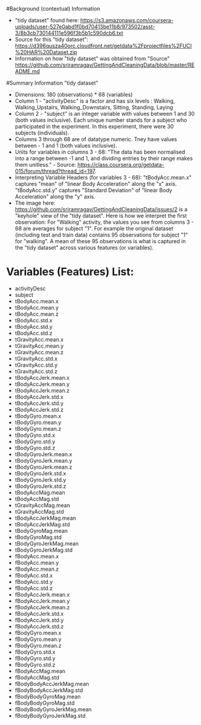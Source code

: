 #Background (contextual) Information
* "tidy dataset" found here: https://s3.amazonaws.com/coursera-uploads/user-527e0abd1f0bd70413be11b8/973502/asst-3/8b3cb730144111e596f3b5b1c590dcb6.txt
* Source for this "tidy dataset":
https://d396qusza40orc.cloudfront.net/getdata%2Fprojectfiles%2FUCI%20HAR%20Dataset.zip
* Information on how "tidy dataset" was obtained from "Source"
https://github.com/sriramragav/GettingAndCleaningData/blob/master/README.md

#Summary Information "tidy dataset"
* Dimensions: 180 (observations) * 68 (variables)
* Column 1 - "activityDesc" is a factor and has six levels : Walking, Walking_Upstairs, Walking_Downstairs, Sitting, Standing, Laying
* Column 2 - "subject" is an integer variable with values between 1 and 30 (both values inclusive). Each unique number stands for a subject who participated in the experiment.  In this experiment, there were 30 subjects (individuals).
* Columns 3 through 68 are of datatype numeric.  Tney have values between - 1 and 1 (both values inclusive).
* Units for variables in columns 3 - 68: "The data has been normalised into a range between -1 and 1, and dividing entries by their range makes them unitless." - Source: https://class.coursera.org/getdata-015/forum/thread?thread_id=197. 
* Interpreting Variable Headers (for variables 3 - 68): "tBodyAcc.mean.x" captures "mean" of "linear Body Acceleration" along the "x" axis.  "tBodyAcc.std.y" captures "Standard Deviation" of "linear Body Acceleration" along the "y" axis.
* The image here: https://github.com/sriramragav/GettingAndCleaningData/issues/2 is a "keyhole" view of the "tidy dataset". Here is how we interpret the first observation: For "Walking" activity, the values you see from columns 3 - 68 are averages for subject "1".  For example the original dataset (including test and train data) contains 95 observations for subject "1" for "walking".  A mean of these 95 observations is what is captured in the "tidy dataset" across various features (or variables).

# Variables (Features) List:
* activityDesc
* subject
* tBodyAcc.mean.x
* tBodyAcc.mean.y
* tBodyAcc.mean.z
* tBodyAcc.std.x
* tBodyAcc.std.y
* tBodyAcc.std.z
* tGravityAcc.mean.x
* tGravityAcc.mean.y
* tGravityAcc.mean.z
* tGravityAcc.std.x
* tGravityAcc.std.y
* tGravityAcc.std.z
* tBodyAccJerk.mean.x
* tBodyAccJerk.mean.y
* tBodyAccJerk.mean.z
* tBodyAccJerk.std.x
* tBodyAccJerk.std.y
* tBodyAccJerk.std.z
* tBodyGyro.mean.x
* tBodyGyro.mean.y
* tBodyGyro.mean.z
* tBodyGyro.std.x
* tBodyGyro.std.y
* tBodyGyro.std.z
* tBodyGyroJerk.mean.x
* tBodyGyroJerk.mean.y
* tBodyGyroJerk.mean.z
* tBodyGyroJerk.std.x
* tBodyGyroJerk.std.y
* tBodyGyroJerk.std.z
* tBodyAccMag.mean
* tBodyAccMag.std
* tGravityAccMag.mean
* tGravityAccMag.std
* tBodyAccJerkMag.mean
* tBodyAccJerkMag.std
* tBodyGyroMag.mean
* tBodyGyroMag.std
* tBodyGyroJerkMag.mean
* tBodyGyroJerkMag.std
* fBodyAcc.mean.x
* fBodyAcc.mean.y
* fBodyAcc.mean.z
* fBodyAcc.std.x
* fBodyAcc.std.y
* fBodyAcc.std.z
* fBodyAccJerk.mean.x
* fBodyAccJerk.mean.y
* fBodyAccJerk.mean.z
* fBodyAccJerk.std.x
* fBodyAccJerk.std.y
* fBodyAccJerk.std.z
* fBodyGyro.mean.x
* fBodyGyro.mean.y
* fBodyGyro.mean.z
* fBodyGyro.std.x
* fBodyGyro.std.y
* fBodyGyro.std.z
* fBodyAccMag.mean
* fBodyAccMag.std
* fBodyBodyAccJerkMag.mean
* fBodyBodyAccJerkMag.std
* fBodyBodyGyroMag.mean
* fBodyBodyGyroMag.std
* fBodyBodyGyroJerkMag.mean
* fBodyBodyGyroJerkMag.std


 

